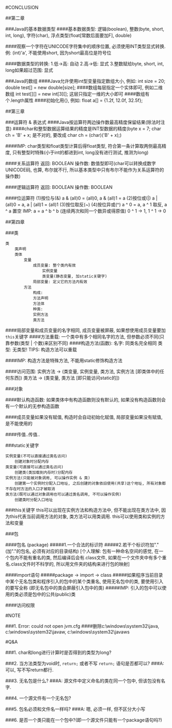 #CONCLUSION

##第二章

###Java的基本数据类型
####基本数据类型: 逻辑(boolean), 整数(byte, short, int, long), 字符(char), 浮点类型(float[常数后面要加F], double)

####观察一个字符在UNICODE字符集中的顺序位置, 必须使用INT类型显式转换. 例: (int)'a', 不能使用short, 因为short最高位是符号位

####数据类型的转换: 1.低->高: 自动 2.高->低: 显式 3.整数赋给byte, short, int, long如果超过范围: 显式

###Java的数组
####Java允许使用int型变量指定数组大小, 例如: int size = 20; double test[] = new double[size];
####数组每层指定一个实体即可, 例如二维数组 int test[][] = new int[3][]; 这层只指定一维的大小即可
####数组有个.length属性
####初始化用{}, 例如: float a[] = {1.2f, 12.0f, 32.5f};

##第三章

###运算符 & 表达式
####Java按运算符两边操作数最高精度保留结果(除法时注意)
####char和整型数据运算结果的精度是INT型数据的精度(byte x = 7; char ch = 'B' + x; 是不对的, 要改成 char ch = (char)('B' + x);)

####IMP: char类型和float类型计算后得float类型, 符合第一条计算取两侧最高精度, 只有整型时特殊(小于int的都进到int, long没有进行测试, 推测为long)

####关系运算符 返回: BOOLEAN 操作数: 数值型即可(char可以转换成数字UNICODE码, 也算, 布尔就不行, 所以基本类型中只有布尔不能作为关系运算符的操作数)

####逻辑运算符 返回: BOOLEAN 操作数: BOOLEAN

####位运算符 (1)按位与(&) a & (all)0 = (all)0, a & (all)1 = a (2)按位或(|) a | (all)0 = a, a | (all)1 = (all)1 (3)按位取反(~) (4)按位异或(^) a ^ 0 = a, a ^ 1 取反, a ^ a 置空 IMP: a = a ^ b ^ b (连续两次和同一个数异或得原值) 0 ^ 1 -> 1, 1 ^ 1 -> 0


##第四章

###类

    类
        类声明
        类体
            变量
                成员变量: 整个类内有效
                    实例变量
                    类变量(静态变量, 加static关键字)
                局部变量: 定义它的方法内有效
            方法
                构成:
                方法声明
                方法体
                种类:
                实例方法
                类方法

####局部变量和成员变量的名字相同, 成员变量被屏蔽, 如果想使用成员变量要加`this`关键字
####方法重载: 一个类中有多个相同名字的方法, 但参数必须不同(只靠参数(类型 | 个数)来区别不同)
####构造方法(函数): 名字: 同类名完全相同 类型: 无类型!   TIPS: 构造方法可以重载

####IMP: 构造方法是特殊方法, 不能用static修饰构造方法

####访问范围: 实例方法 -> (类变量, 实例变量, 类方法, 实例方法 [即类体中的任何东西])  类方法 -> (类变量, 类方法 [即只能访问static的])

###对象

####默认构造函数: 如果类体中有构造函数则没有默认的, 如果没有构造函数则会有一个默认的无参构造函数

####成员变量如果没有赋值, 构造时会自动初始化赋值, 局部变量如果没有赋值, 是不能使用的

####传值..传值..

###static关键字

    实例变量(不可以直接通过类名访问)
        创建对象时分配内存
    类变量(可直接可以通过类名访问)
        创建类(类加载到内存时)分配内存
    实例方法(只能被对象调用, 可以操作实例 & 类)
        创建第一个实例时分配入口地址, 之后创建的对象依旧使用(共享)这个地址, 所有对象都不存在时方法的入口才被取消
    类方法(既可以通过对象调用也可以通过类名调用, 不可以操作实例)
        创建类时分配入口地址

###this关键字
    this可以出现在实例方法和构造方法中, 但不能出现在类方法中, 因为this代表当前调用方法的对象, 类方法可以用类调用.
    this可以使用类和实例的方法和变量

###包

####包名 (package)
#####1.一个合法的标识符
#####2.若干个标识符加"." (加"."的包名, 必须有对应的目录结构) [个人理解: 包有一种命名空间的感觉, 在一个包内不能有重名的类, 然后编译后会有.class文件, 如果在一个文件夹中有多个重名.class文件时不科学的, 所以用文件夹的结构来进行包的映射]

####import语句
#####package -> import -> class
#####如果程序当前目录中某个无名包类和程序引入的包中的某个类重名, 使用无名包中的类, 要使用引入的要写全称 (即无名包中的类会屏蔽引入包中的类)
#####IMP: 引入的包中可以使用的类必须是包中的公共(public)类

####访问权限

#NOTE

###1. Error: could not open jvm.cfg
####删除c:\windows\system32\java, c:\windows\system32\javaw, c:\windows\system32\javaws

#Q&A

###1. char和long进行计算时是否得到的类型为long?

###2. 当方法类型为void时, `return;` 或者不写 `return;` 语句是否都可以?
###A: 可以, 写不写return都行.

###3. 无名包是什么?
###A: 源文件中定义命名的类在同一个包中, 但该包没有名字.

###4. 一个源文件有一个无名包?

###5. 包名必须和文件名一样吗?
###A: 嗯, 必须一样, 但不区分大小写

###6. 是否一个类只能在一个包中?(即一个源文件只能有一个package语句吗?)